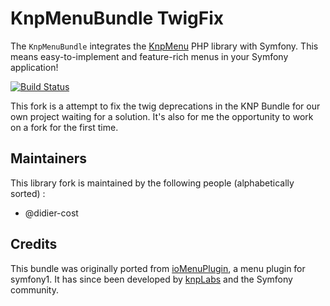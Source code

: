 KnpMenuBundle TwigFix
=============
The `KnpMenuBundle` integrates the [KnpMenu](https://github.com/KnpLabs/KnpMenu)
PHP library with Symfony. This means easy-to-implement and feature-rich menus
in your Symfony application!

[![Build Status](https://github.com/didier-cost/KnpMenuBundle/actions/workflows/build.yaml/badge.svg)](https://github.com/didier-cost/KnpMenuBundle/actions/workflows/build.yaml)

This fork is a attempt to fix the twig deprecations in the KNP Bundle for our own project waiting for a solution.
It's also for me the opportunity to work on a fork for the first time.

## Maintainers

This library fork is maintained by the following people (alphabetically sorted) :
- @didier-cost

## Credits

This bundle was originally ported from [ioMenuPlugin](https://github.com/weaverryan/ioMenuPlugin),
a menu plugin for symfony1. It has since been developed by [knpLabs](https://knplabs.com) and
the Symfony community.
